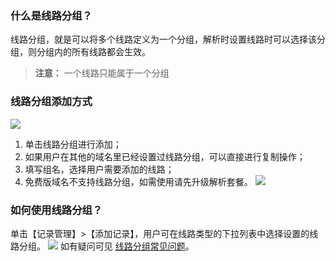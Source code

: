 ### 什么是线路分组？
线路分组，就是可以将多个线路定义为一个分组，解析时设置线路时可以选择该分组，则分组内的所有线路都会生效。
> **注意：**
> 一个线路只能属于一个分组

### 线路分组添加方式
![](http://imgcache.tcecqpoc.fsphere.cn/image/mc.qcloudimg.com/static/img/7b2d231682e502ef8262edf7a57f6538/image.png)
1. 单击线路分组进行添加；
2. 如果用户在其他的域名里已经设置过线路分组，可以直接进行复制操作；
3. 填写组名，选择用户需要添加的线路；
4. 免费版域名不支持线路分组，如需使用请先升级解析套餐。
![](http://imgcache.tcecqpoc.fsphere.cn/image/mc.qcloudimg.com/static/img/71ad9340c52c12d563b2d82ca23a1f69/image.png)

### 如何使用线路分组？
单击【记录管理】>【添加记录】，用户可在线路类型的下拉列表中选择设置的线路分组。
![](http://imgcache.tcecqpoc.fsphere.cn/image/mc.qcloudimg.com/static/img/4abaf56cfa04039ccfb5c86befc1f617/image.png)
如有疑问可见 [线路分组常见问题](http://tcecqpoc.fsphere.cn/document/product/302/12675?)。